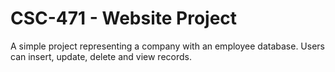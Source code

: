 # CSC-471 - Website Project

A simple project representing a company with an employee database. Users can insert, update, delete and view records.